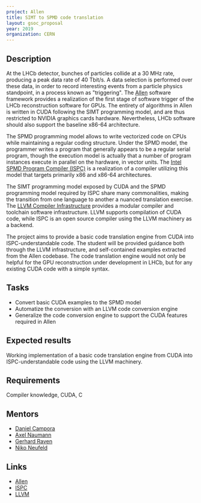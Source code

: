 ```yaml
---
project: Allen
title: SIMT to SPMD code translation
layout: gsoc_proposal
year: 2019
organization: CERN
---
```


## Description

At the LHCb detector, bunches of particles collide at a 30 MHz rate,
producing a peak data rate of 40 Tbit/s. A data selection is performed
over these data, in order to record interesting events from a particle
physics standpoint, in a process known as "triggering". The
[Allen](https://gitlab.cern.ch/lhcb-parallelization/Allen) software
framework provides a realization of the first stage of software trigger
of the LHCb reconstruction software for GPUs. The entirety of algorithms
in Allen is written in CUDA following the SIMT programming model, and
are thus restricted to NVIDIA graphics cards hardware. Nevertheless,
LHCb software should also support the baseline x86-64 architecture.

The SPMD programming model allows to write vectorized code on CPUs while
maintaining a regular coding structure. Under the SPMD model, the
programmer writes a program that generally appears to be a regular
serial program, though the execution model is actually that a number of
program instances execute in parallel on the hardware, in vector units.
The [Intel SPMD Program Compiler (ISPC)](https://ispc.github.io/) is a
realization of a compiler utilizing this model that targets primarily
x86 and x86-64 architectures.

The SIMT programming model exposed by CUDA and the SPMD programming
model required by ISPC share many commonalities, making the transition
from one language to another a nuanced translation exercise. The [LLVM
Compiler Infrastructure](https://llvm.org/) provides a modular compiler
and toolchain software infrastructure. LLVM supports compilation of CUDA
code, while ISPC is an open source compiler using the LLVM machinery as
a backend.

The project aims to provide a basic code translation engine from CUDA into
ISPC-understandable code. The student will be provided guidance both
through the LLVM infrastructure, and self-contained examples extracted
from the Allen codebase. The code translation engine would not only be helpful
for the GPU reconstruction under development in LHCb, but for any
existing CUDA code with a simple syntax.

## Tasks

- Convert basic CUDA examples to the SPMD model
- Automatize the conversion with an LLVM code conversion engine
- Generalize the code conversion engine to support the CUDA features required in Allen

## Expected results
Working implementation of a basic code translation engine from CUDA into
ISPC-understandable code using the LLVM machinery.

## Requirements
Compiler knowledge, CUDA, C

## Mentors
  * [Daniel Campora](mailto:dcampora@cern.ch)
  * [Axel Naumann](mailto:axel.naumann@cern.ch)
  * [Gerhard Raven](mailto:gerhard.raven@nikhef.nl)
  * [Niko Neufeld](mailto:niko.neufeld@cern.ch)

## Links
  * [Allen](https://gitlab.cern.ch/lhcb-parallelization/Allen)
  * [ISPC](https://ispc.github.io/)
  * [LLVM](https://llvm.org/)
